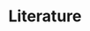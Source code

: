 ---
title: Literature
layout: literature
description: Explore the literature enabled by data published by the North America Region.
permalink: literature
lang-ref: literature/search
---